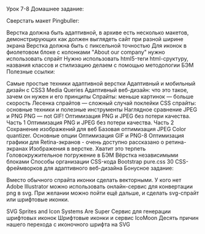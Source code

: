 Урок 7-8
Домашнее задание:

Сверстать макет Pingbuller:

Верстка должна быть адаптивной, в архиве есть несколько макетов, демонстрирующих как должен выглядеть сайт при разной ширине экрана
Верстка должна быть с пиксельной точностью
Для иконок в фиолетовом блоке с колонками "About our company" нужно использовать спрайт
Нужно использовать html5-теги
html-сруктуру, названия классов и стилизацию делаем с помощью методологии БЭМ
Полезные ссылки:

Самые простые техники адаптивной верстки
Адаптивный и мобильный дизайн с CSS3 Media Queries
Адаптивный веб-дизайн: что это такое, зачем он нужен и его принципы
Спрайты: меньше картинок — больше скорость
Лесенка спрайтов — сложный случай поклейки
CSS спрайты: основные техники и полезные инструменты
Наглядное сравнение JPEG и PNG
PNG — not GIF!
Оптимизация PNG и JPEG без потери качества. Часть 1
Оптимизация PNG и JPEG без потери качества. Часть 2
Сохранение изображений для веб
Базовая оптимизация JPEG
Color quantizer. Основные опции
Оптимизация GIF и PNG-8
Оптимизация графики для Retina-экранов - очень доступно рассказано о ретина-экранах
Изображения в верстке. Хватит это терпеть
Головокружительное погружение в БЭМ
Вёрстка независимыми блоками
Способы организации CSS-кода
Bootstrap
pure.css
30 CSS-фреймворков для адаптивного веб-дизайна
Бонусное задание:

Вместо обычного спрайта иконки сделать векторными. У кого нет Adobe Illustrator можно использовать онлайн-сервис для конвертации png в svg. При желании можно пойти ещё дальше, и сделать svg-спрайт или шрифтовые иконки.

SVG Sprites and Icon Systems Are Super
Сервис для генерации шрифтовых иконок
Шрифтовые иконки и сервис IcoMoon
Десять причин нашего перехода с иконочного шрифта на SVG